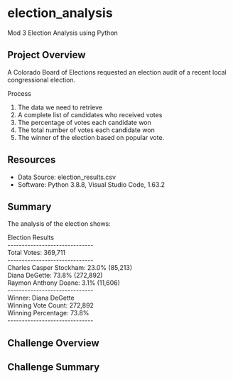 # election_analysis
Mod 3 Election Analysis using Python

## Project Overview
A Colorado Board of Elections requested an election audit of a recent local congressional election.

Process
1. The data we need to retrieve
2. A complete list of candidates who received votes
3. The percentage of votes each candidate won
4. The total number of votes each candidate won
5. The winner of the election based on popular vote.

## Resources
- Data Source: election_results.csv
- Software: Python 3.8.8, Visual Studio Code, 1.63.2

## Summary
The analysis of the election shows:

Election Results  
\------------------------------  
Total Votes: 369,711  
\------------------------------  
Charles Casper Stockham: 23.0% (85,213)  
Diana DeGette: 73.8% (272,892)  
Raymon Anthony Doane: 3.1% (11,606)  
\------------------------------  
Winner: Diana DeGette  
Winning Vote Count: 272,892  
Winning Percentage: 73.8%  
\------------------------------  

## Challenge Overview

## Challenge Summary

